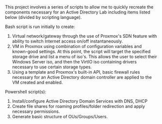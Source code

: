 This project involves a series of scripts to allow me to quickly recreate the components necessary for an Active Directory Lab including items listed below (divided by scripting language).

Bash script is run initially to create:
1. Virtual network/gateway through the use of Proxmox's SDN feature with ability to switch Internet access on/off instantaneously.
2. VM in Proxmox using combination of configuration variables and known-good settings. At this point, the script will target the specified storage drive and list a menu of iso's. This allows the user to select their Windows Server iso, and then the VirtIO iso containing drivers necessary to use certain storage types.
3. Using a template and Proxmox's built-in API, basic firewall rules necessary for an Active Directory domain controller are applied to the VM created and enabled.

Powershell script(s):

1. Install/configure Active Directory Domain Services with DNS, DHCP
2. Create file shares for roaming profiles/folder redirection and apply necessary permissions.
3. Generate basic structure of OUs/Groups/Users.